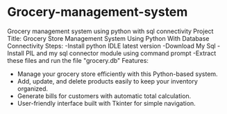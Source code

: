 # Grocery-management-system
Grocery management system using python with sql connectivity
Project Title: Grocery Store Management System Using Python With Database Connectivity
Steps:
  -Install python IDLE latest version
  -Download My Sql
  -Install PIL and my sql connector module using command prompt
  -Extract these files and run the file "grocery.db"
Features:
  - Manage your grocery store efficiently with this Python-based system.
  - Add, update, and delete products easily to keep your inventory organized.
  - Generate bills for customers with automatic total calculation.
  - User-friendly interface built with Tkinter for simple navigation.
